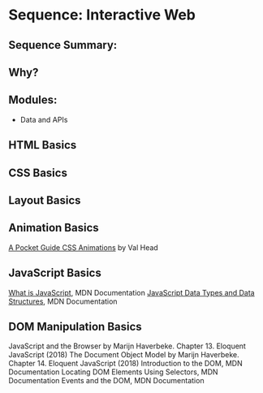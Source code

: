 # Sequence: Interactive Web
## Sequence Summary:
## Why?
## Modules:
* Data and APIs

## HTML Basics

## CSS Basics

## Layout Basics

## Animation Basics
[A Pocket Guide CSS Animations]() by Val Head

## JavaScript Basics
[What is JavaScript](), MDN Documentation
[JavaScript Data Types and Data Structures](), MDN Documentation

## DOM Manipulation Basics
JavaScript and the Browser by Marijn Haverbeke. Chapter 13. Eloquent JavaScript (2018)
The Document Object Model by Marijn Haverbeke. Chapter 14. Eloquent JavaScript (2018)
Introduction to the DOM, MDN Documentation
Locating DOM Elements Using Selectors, MDN Documentation
Events and the DOM, MDN Documentation
